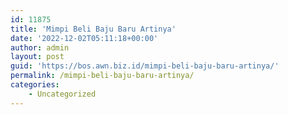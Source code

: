 ```yaml
---
id: 11875
title: 'Mimpi Beli Baju Baru Artinya'
date: '2022-12-02T05:11:18+00:00'
author: admin
layout: post
guid: 'https://bos.awn.biz.id/mimpi-beli-baju-baru-artinya/'
permalink: /mimpi-beli-baju-baru-artinya/
categories:
    - Uncategorized
---
```


